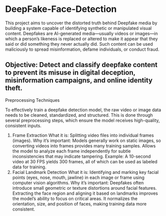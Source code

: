 # DeepFake-Face-Detection

This project aims to uncover the distorted truth behind Deepfake media by building a system capable of identifying synthetic or manipulated visual content. Deepfakes are AI-generated media—usually videos or images—in which a person’s likeness is replaced or altered to make it appear that they said or did something they never actually did. Such content can be used maliciously to spread misinformation, defame individuals, or conduct fraud.

Objective: Detect and classify deepfake content to prevent its misuse in digital deception, misinformation campaigns, and online identity theft.
-------------------------------------------------------------------------------------------------------------------------------------------------------------
Preprocessing Techniques

To effectively train a deepfake detection model, the raw video or image data needs to be cleaned, standardized, and structured. This is done through several preprocessing steps, which ensure the model receives high-quality, consistent inputs.
1. Frame Extraction
What it is: Splitting video files into individual frames (images).
Why it’s important:
Models generally work on static images, so converting videos into frames provides many training samples.
Allows the model to analyze each frame independently for subtle inconsistencies that may indicate tampering.
Example: A 10-second video at 30 FPS yields 300 frames, all of which can be used as labeled data for training.
2. Facial Landmark Detection
What it is: Identifying and marking key facial points (eyes, nose, mouth, jawline) in each image or frame using computer vision algorithms.
Why it’s important:
Deepfakes often introduce small geometric or texture distortions around facial features.
Extracting the face region and aligning it based on landmarks improves the model’s ability to focus on critical areas.
It normalizes the orientation, size, and position of faces, making training data more consistent.
